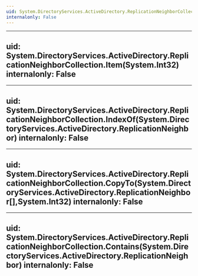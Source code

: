 ```yaml
---
uid: System.DirectoryServices.ActiveDirectory.ReplicationNeighborCollection
internalonly: False
---
```


---
uid: System.DirectoryServices.ActiveDirectory.ReplicationNeighborCollection.Item(System.Int32)
internalonly: False
---

---
uid: System.DirectoryServices.ActiveDirectory.ReplicationNeighborCollection.IndexOf(System.DirectoryServices.ActiveDirectory.ReplicationNeighbor)
internalonly: False
---

---
uid: System.DirectoryServices.ActiveDirectory.ReplicationNeighborCollection.CopyTo(System.DirectoryServices.ActiveDirectory.ReplicationNeighbor[],System.Int32)
internalonly: False
---

---
uid: System.DirectoryServices.ActiveDirectory.ReplicationNeighborCollection.Contains(System.DirectoryServices.ActiveDirectory.ReplicationNeighbor)
internalonly: False
---
